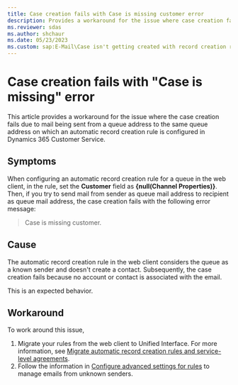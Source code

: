 ```yaml
---
title: Case creation fails with Case is missing customer error
description: Provides a workaround for the issue where case creation fails when a mail is sent to same queue address on which the automatic record creation role is configured in Dynamics 365 Customer Service.
ms.reviewer: sdas
ms.author: shchaur
ms.date: 05/23/2023
ms.custom: sap:E-Mail\Case isn't getting created with record creation rule
---
```

# Case creation fails with "Case is missing" error

This article provides a workaround for the issue where the case creation fails due to mail being sent from a queue address to the same queue address on which an automatic record creation rule is configured in Dynamics 365 Customer Service.

## Symptoms

When configuring an automatic record creation rule for a queue in the web client, in the rule, set the **Customer** field as **{null(Channel Properties)}**. Then, if you try to send mail from sender as queue mail address to recipient as queue mail address, the case creation fails with the following error message:

> Case is missing customer.

## Cause

The automatic record creation rule in the web client considers the queue as a known sender and doesn't create a contact. Subsequently, the case creation fails because no account or contact is associated with the email.

This is an expected behavior.

## Workaround

To work around this issue,

1. Migrate your rules from the web client to Unified Interface. For more information, see [Migrate automatic record creation rules and service-level agreements](/dynamics365/customer-service/migrate-automatic-record-creation-and-sla-agreements).
2. Follow the information in [Configure advanced settings for rules](/dynamics365/customer-service/automatically-create-update-records#configure-advanced-settings-for-rules) to manage emails from unknown senders.
